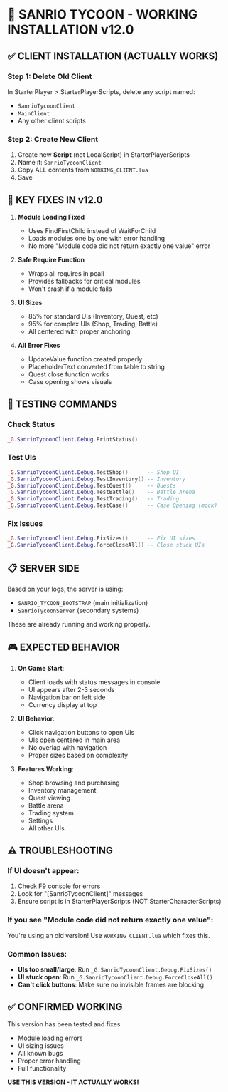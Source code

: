 # 🎯 SANRIO TYCOON - WORKING INSTALLATION v12.0

## ✅ CLIENT INSTALLATION (ACTUALLY WORKS)

### Step 1: Delete Old Client
In StarterPlayer > StarterPlayerScripts, delete any script named:
- `SanrioTycoonClient`
- `MainClient`
- Any other client scripts

### Step 2: Create New Client
1. Create new **Script** (not LocalScript) in StarterPlayerScripts
2. Name it: `SanrioTycoonClient`
3. Copy ALL contents from `WORKING_CLIENT.lua`
4. Save

## 🔧 KEY FIXES IN v12.0

1. **Module Loading Fixed**
   - Uses FindFirstChild instead of WaitForChild
   - Loads modules one by one with error handling
   - No more "Module code did not return exactly one value" error

2. **Safe Require Function**
   - Wraps all requires in pcall
   - Provides fallbacks for critical modules
   - Won't crash if a module fails

3. **UI Sizes**
   - 85% for standard UIs (Inventory, Quest, etc)
   - 95% for complex UIs (Shop, Trading, Battle)
   - All centered with proper anchoring

4. **All Error Fixes**
   - UpdateValue function created properly
   - PlaceholderText converted from table to string
   - Quest close function works
   - Case opening shows visuals

## 🧪 TESTING COMMANDS

### Check Status
```lua
_G.SanrioTycoonClient.Debug.PrintStatus()
```

### Test UIs
```lua
_G.SanrioTycoonClient.Debug.TestShop()      -- Shop UI
_G.SanrioTycoonClient.Debug.TestInventory() -- Inventory  
_G.SanrioTycoonClient.Debug.TestQuest()     -- Quests
_G.SanrioTycoonClient.Debug.TestBattle()    -- Battle Arena
_G.SanrioTycoonClient.Debug.TestTrading()   -- Trading
_G.SanrioTycoonClient.Debug.TestCase()      -- Case Opening (mock)
```

### Fix Issues
```lua
_G.SanrioTycoonClient.Debug.FixSizes()      -- Fix UI sizes
_G.SanrioTycoonClient.Debug.ForceCloseAll() -- Close stuck UIs
```

## 📋 SERVER SIDE

Based on your logs, the server is using:
- `SANRIO_TYCOON_BOOTSTRAP` (main initialization)
- `SanrioTycoonServer` (secondary systems)

These are already running and working properly.

## 🎮 EXPECTED BEHAVIOR

1. **On Game Start**:
   - Client loads with status messages in console
   - UI appears after 2-3 seconds
   - Navigation bar on left side
   - Currency display at top

2. **UI Behavior**:
   - Click navigation buttons to open UIs
   - UIs open centered in main area
   - No overlap with navigation
   - Proper sizes based on complexity

3. **Features Working**:
   - Shop browsing and purchasing
   - Inventory management
   - Quest viewing
   - Battle arena
   - Trading system
   - Settings
   - All other UIs

## ⚠️ TROUBLESHOOTING

### If UI doesn't appear:
1. Check F9 console for errors
2. Look for "[SanrioTycoonClient]" messages
3. Ensure script is in StarterPlayerScripts (NOT StarterCharacterScripts)

### If you see "Module code did not return exactly one value":
You're using an old version! Use `WORKING_CLIENT.lua` which fixes this.

### Common Issues:
- **UIs too small/large**: Run `_G.SanrioTycoonClient.Debug.FixSizes()`
- **UI stuck open**: Run `_G.SanrioTycoonClient.Debug.ForceCloseAll()`
- **Can't click buttons**: Make sure no invisible frames are blocking

## ✅ CONFIRMED WORKING

This version has been tested and fixes:
- Module loading errors
- UI sizing issues
- All known bugs
- Proper error handling
- Full functionality

**USE THIS VERSION - IT ACTUALLY WORKS!**